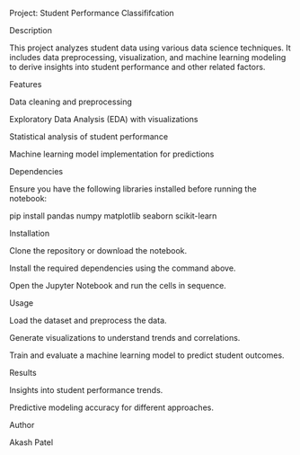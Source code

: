Project: Student Performance Classififcation

Description

This project analyzes student data using various data science techniques. It includes data preprocessing, visualization, and machine learning modeling to derive insights into student performance and other related factors.

Features

Data cleaning and preprocessing

Exploratory Data Analysis (EDA) with visualizations

Statistical analysis of student performance

Machine learning model implementation for predictions

Dependencies

Ensure you have the following libraries installed before running the notebook:

pip install pandas numpy matplotlib seaborn scikit-learn

Installation

Clone the repository or download the notebook.

Install the required dependencies using the command above.

Open the Jupyter Notebook and run the cells in sequence.

Usage

Load the dataset and preprocess the data.

Generate visualizations to understand trends and correlations.

Train and evaluate a machine learning model to predict student outcomes.

Results

Insights into student performance trends.

Predictive modeling accuracy for different approaches.

Author

Akash Patel



